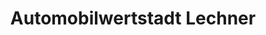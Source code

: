 ---
title: "Automobilwertstadt Lechner"
url: /sankt-johann-in-der-haide/automobilwertstadt-lechner-forstingerstrasse/
shop: Autohaus
---